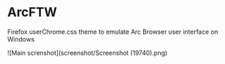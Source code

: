 # ArcFTW
Firefox userChrome.css theme to emulate Arc Browser user interface on Windows

![Main screnshot](screenshot/Screenshot (19740).png)
